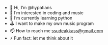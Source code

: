 - 👋 Hi, I’m @hypatians
- 👀 I’m interested in coding and music
- 🌱 I’m currently learning python
- 🕹️ I want to make my own music program
- 📫 How to reach me ssudeakkass@gmail.com
- ⚡ Fun fact: let me think about it

<!---
hypatians/hypatians is a ✨ special ✨ repository because its `README.md` (this file) appears on your GitHub profile.
You can click the Preview link to take a look at your changes.
--->
